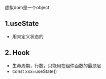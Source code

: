 虚拟dom是一个object

## 1.useState

- 用来定义状态的

## 2. Hook

- 生命周期，行数，只能用在组件函数的最顶层
- const xxx=useState()
